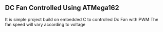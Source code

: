 ## DC Fan Controlled Using ATMega162

It is simple project build on embedded C to controlled Dc Fan with PWM 
The fan speed will vary according to voltage 
